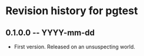 # Revision history for pgtest

## 0.1.0.0 -- YYYY-mm-dd

* First version. Released on an unsuspecting world.

